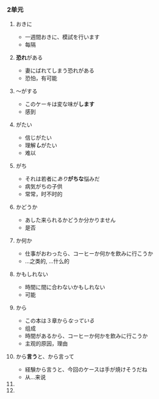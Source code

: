 ### 2单元



1. おきに
   * 一週間おきに、模試を行います
   * 每隔
2. **恐れ**がある
   * 妻にばれてしまう恐れがある
   * 恐怕，有可能
3. 〜がする
   * このケーキは変な味が**します**
   * 感到
4. がたい
   * 信じがたい
   * 理解***し***がたい
   * 难以
5. がち
   * それは若者に*あり***がちな**悩みだ
   * 病気がちの子供
   * 常常，时不时的
6. かどうか
   * あした来られるかどうか分かりません
   * 是否
7. か何か
   * 仕事がおわったら、コーヒーか何かを飲みに行こうか
   * ...之类的, ...什么的
8. かもしれない
   * 時間に間に合わないかもしれない
   * 可能
9. から
   * この本は３章から*なっている*
   * 组成
   * 時間があるから、コーヒーか何かを飲みに行こうか
   * 主观的原因，理由
10. から**言う**と、から言って
    * 経験から言うと、今回のケースは手が焼けそうだね
    * 从...来说































1. 
2. 


